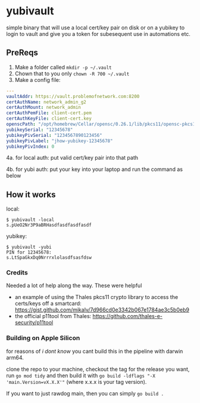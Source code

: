 # yubivault

simple binary that will use a local cert/key pair on disk or on a yubikey to login to vault and give you a token for subesequent use in automations etc.

## PreReqs

1. Make a folder called `mkdir -p ~/.vault`
2. Chown that to you only `chown -R 700 ~/.vault`
3. Make a config file:

```yaml
---
vaultAddr: https://vault.problemofnetwork.com:8200
certAuthName: network_admin_g2
certAuthMount: network_admin
certAuthPemFile: client-cert.pem
certAuthKeyFile: client-cert.key
openscPath: "/opt/homebrew/Cellar/opensc/0.26.1/lib/pkcs11/opensc-pkcs11.so"
yubikeySerial: "12345678"
yubikeyPivSerial: "1234567890123456"
yubikeyPivLabel: "jhow-yubikey-12345678"
yubikeyPivIndex: 0
```

4a. for local auth: put valid cert/key pair into that path

4b. for yubi auth: put your key into your laptop and run the command as below


## How it works

local:
```shell
$ yubivault -local
s.pUeO2Nr3P9aBRHasdfasdfasdfasdf
```

yubikey:
```shell
$ yubivault -yubi
PIN for 12345678: 
s.LtSpaGkxDq0Nrrrxlolasdfsasfdsw
```


### Credits

Needed a lot of help along the way. These were helpful

* an example of using the Thales pkcs11 crypto library to access the certs/keys off a smartcard: https://gist.github.com/mikalv/7d966cd0e3342b067e1784ae3c5b0eb9
* the official p11tool from Thales: https://github.com/thales-e-security/p11tool

### Building on Apple Silicon

for reasons of _i dont know_ you cant build this in the pipeline with darwin arm64. 

clone the repo to your machine, checkout the tag for the release you want, run `go mod tidy` and then build it with `go build -ldflags "-X 'main.Version=vX.X.X'"` (where x.x.x is your tag version).

If you want to just rawdog main, then you can simply `go build .`